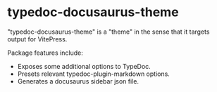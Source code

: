 # typedoc-docusaurus-theme

"typedoc-docusaurus-theme" is a "theme" in the sense that it targets output for VitePress.

Package features include:

- Exposes some additional options to TypeDoc.
- Presets relevant typedoc-plugin-markdown options.
- Generates a docusaurus sidebar json file.
